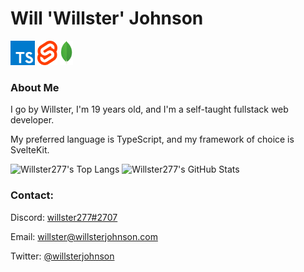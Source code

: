# Will 'Willster' Johnson

[<img height="39" src="assets/typescript.png" />](https://typescriptlang.org/)&nbsp;[<img height="39" src="assets/svelte.png" />](https://svelte.dev/)&nbsp;[<img height="39" src="assets/mongo.png" />](https://mongodb.com/)

### About Me

I go by Willster, I'm 19 years old, and I'm a self-taught fullstack web developer.

My preferred language is TypeScript, and my framework of choice is SvelteKit.

<img src="https://github-readme-stats.vercel.app/api/top-langs/?username=willster277&theme=react&layout=compact" alt="Willster277's Top Langs" height="150">&nbsp;<img src="https://github-readme-stats.vercel.app/api?username=willster277&count_private=true&show_icons=true&theme=react&hide=stars&hide_rank=true" alt="Willster277's GitHub Stats" height="150">

### Contact:

Discord: <a href="https://discord.com/users/773137363395674133">willster277#2707</a>

Email: <a href="mailto:277willjohnson@gmail.com">willster@willsterjohnson.com</a>

Twitter: <a href="https://twitter.com/willsterjohnson">@willsterjohnson</a>

<!--  daily.dev BOOKMARKS:START -->
<!--  daily.dev BOOKMARKS:END -->
